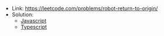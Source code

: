 - Link: https://leetcode.com/problems/robot-return-to-origin/
- Solution:
  - [Javascript](index.js)
  - [Typescript](index.ts)